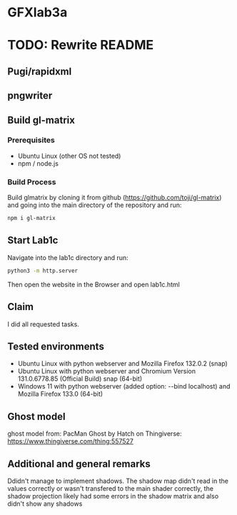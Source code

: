 # GFXlab3a


# TODO: Rewrite README


## Pugi/rapidxml
## pngwriter




## Build gl-matrix
### Prerequisites
- Ubuntu Linux (other OS not tested)
- npm / node.js
### Build Process
Build glmatrix by cloning it from github (https://github.com/toji/gl-matrix) and going into the main directory of the repository and run: 
```bash
npm i gl-matrix
```
## Start Lab1c
Navigate into the lab1c directory and run:
```bash
python3 -m http.server
```
Then open the website in the Browser and open lab1c.html

## Claim
I did all requested tasks.

## Tested environments
- Ubuntu Linux with python webserver and Mozilla Firefox 132.0.2 (snap)
- Ubuntu Linux with python webserver and Chromium Version 131.0.6778.85 (Official Build) snap (64-bit)
- Windows 11 with python webserver (added option: --bind localhost) and Mozilla Firefox 133.0 (64-bit)

## Ghost model
ghost model from: PacMan Ghost by Hatch on Thingiverse: https://www.thingiverse.com/thing:557527

## Additional and general remarks
Ddidn't manage to implement shadows. The shadow map didn't read in the values correctly or wasn't transfered to the main shader correctly, the shadow projection likely had some errors in the shadow matrix and also didn't show any shadows
